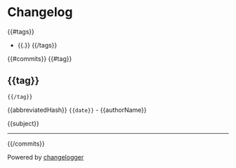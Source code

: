 # Changelog

{{#tags}}
* {{.}}
{{/tags}}

{{#commits}}
    {{#tag}}
## {{tag}}
    {{/tag}}

{{abbreviatedHash}} `{{date}}` - {{authorName}}

{{subject}}

---

{{/commits}}

Powered by [changelogger](https://github.com/g4code/changelogger)
